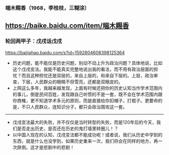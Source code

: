 ### 端木赐香（1968，李桂枝，三糊涂）
https://baike.baidu.com/item/端木赐香
---
### 轮回两甲子：戊戌话戊戌
https://baijiahao.baidu.com/s?id=1592804608398125364
- 历史问题，能不能仅是历史问题，别动不动上升为政治问题？具体地说，比如这个戊戌变法。我能不能真实完整地说出我的看法，而不用有政治层面的担忧？而且这种担忧还是双层的，来自上层的，和来自下层的。上层，政治审查，下层，人民群众的眼睛不但雪亮，还都是双眼皮的。
- 上网这么多年，我越来越发现，上面有时候还把你的历史认知当作学术范围内的事儿，倒是民间百姓，发现跟自己听惯的不是一套，既不会在学术范围内跟你商榷，更不知道学术多元的原则，而是直接给你扣帽子，打棍子。更要命的是，不只人民群众，连知识分子，都只会政治围攻这一套。
---
- 戊戌变法最大的失败，并不仅仅是当时转型的失败，而是120年后的今天，我们是否走出历史，是否还在历史的鬼打墙里转圈儿！？
- 以中国人现在的认知，戊戌变法都不能成功呢！或者说，我们从历史中学到的东西，就是什么也没学到，如果历史重来一次，我们将会在同样的地方，再一次跌倒。这才是悲剧中的悲剧！